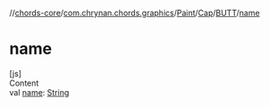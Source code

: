 //[chords-core](../../../../../index.md)/[com.chrynan.chords.graphics](../../../index.md)/[Paint](../../index.md)/[Cap](../index.md)/[BUTT](index.md)/[name](name.md)



# name  
[js]  
Content  
val [name](name.md): [String](https://kotlinlang.org/api/latest/jvm/stdlib/kotlin/-string/index.html)  



